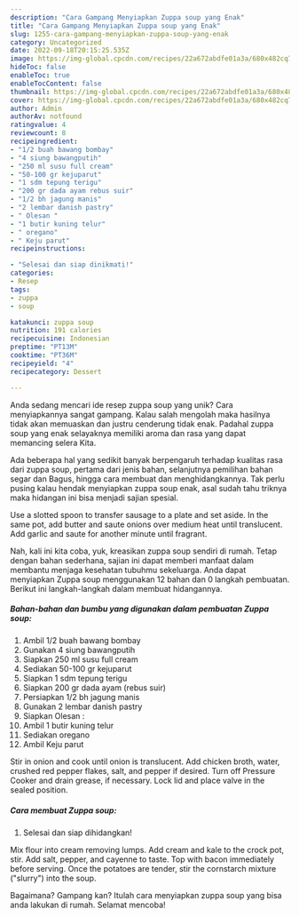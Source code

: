 ```yaml
---
description: "Cara Gampang Menyiapkan Zuppa soup yang Enak"
title: "Cara Gampang Menyiapkan Zuppa soup yang Enak"
slug: 1255-cara-gampang-menyiapkan-zuppa-soup-yang-enak
category: Uncategorized
date: 2022-09-18T20:15:25.535Z
image: https://img-global.cpcdn.com/recipes/22a672abdfe01a3a/680x482cq70/zuppa-soup-foto-resep-utama.jpg
hideToc: false
enableToc: true
enableTocContent: false
thumbnail: https://img-global.cpcdn.com/recipes/22a672abdfe01a3a/680x482cq70/zuppa-soup-foto-resep-utama.jpg
cover: https://img-global.cpcdn.com/recipes/22a672abdfe01a3a/680x482cq70/zuppa-soup-foto-resep-utama.jpg
author: Admin
authorAv: notfound
ratingvalue: 4
reviewcount: 8
recipeingredient:
- "1/2 buah bawang bombay"
- "4 siung bawangputih"
- "250 ml susu full cream"
- "50-100 gr kejuparut"
- "1 sdm tepung terigu"
- "200 gr dada ayam rebus suir"
- "1/2 bh jagung manis"
- "2 lembar danish pastry"
- " Olesan "
- "1 butir kuning telur"
- " oregano"
- " Keju parut"
recipeinstructions:

- "Selesai dan siap dinikmati!"
categories:
- Resep
tags:
- zuppa
- soup

katakunci: zuppa soup 
nutrition: 191 calories
recipecuisine: Indonesian
preptime: "PT13M"
cooktime: "PT36M"
recipeyield: "4"
recipecategory: Dessert

---
```





Anda sedang mencari ide resep zuppa soup yang unik? Cara menyiapkannya sangat gampang. Kalau salah mengolah maka hasilnya tidak akan memuaskan dan justru cenderung tidak enak. Padahal zuppa soup yang enak selayaknya memiliki aroma dan rasa yang dapat memancing selera Kita.





Ada beberapa hal yang sedikit banyak berpengaruh terhadap kualitas rasa dari zuppa soup, pertama dari jenis bahan, selanjutnya pemilihan bahan segar dan Bagus, hingga cara membuat dan menghidangkannya. Tak perlu pusing kalau hendak menyiapkan zuppa soup enak,      asal sudah tahu triknya maka hidangan ini bisa menjadi sajian spesial.














Use a slotted spoon to transfer sausage to a plate and set aside. In the same pot, add butter and saute onions over medium heat until translucent. Add garlic and saute for another minute until fragrant.






Nah, kali ini kita coba, yuk, kreasikan zuppa soup sendiri di rumah. Tetap dengan bahan sederhana, sajian ini dapat memberi manfaat dalam membantu menjaga kesehatan tubuhmu sekeluarga. Anda dapat menyiapkan Zuppa soup menggunakan 12 bahan dan 0 langkah pembuatan. Berikut ini langkah-langkah dalam membuat hidangannya.

<!--inarticleads1-->

##### Bahan-bahan dan bumbu yang digunakan dalam pembuatan Zuppa soup:

1. Ambil 1/2 buah bawang bombay
1. Gunakan 4 siung bawangputih
1. Siapkan 250 ml susu full cream
1. Sediakan 50-100 gr kejuparut
1. Siapkan 1 sdm tepung terigu
1. Siapkan 200 gr dada ayam (rebus suir)
1. Persiapkan 1/2 bh jagung manis
1. Gunakan 2 lembar danish pastry
1. Siapkan  Olesan :
1. Ambil 1 butir kuning telur
1. Sediakan  oregano
1. Ambil  Keju parut


Stir in onion and cook until onion is translucent. Add chicken broth, water, crushed red pepper flakes, salt, and pepper if desired. Turn off Pressure Cooker and drain grease, if necessary. Lock lid and place valve in the sealed position. 

<!--inarticleads2-->

##### Cara membuat Zuppa soup:


1. Selesai dan siap dihidangkan!

Mix flour into cream removing lumps. Add cream and kale to the crock pot, stir. Add salt, pepper, and cayenne to taste. Top with bacon immediately before serving. Once the potatoes are tender, stir the cornstarch mixture (&#34;slurry&#34;) into the soup. 

Bagaimana? Gampang kan? Itulah cara menyiapkan zuppa soup yang bisa anda lakukan di rumah. Selamat mencoba!
